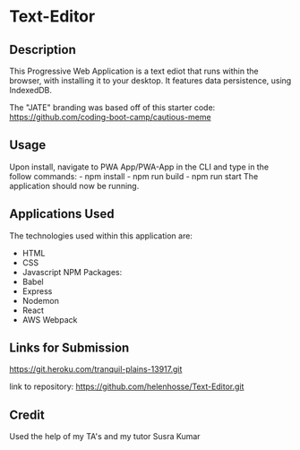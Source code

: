 # Text-Editor

## Description 

This Progressive Web Application is a text ediot that runs within the browser, with installing it to your desktop. It features data persistence, using IndexedDB. 

The "JATE" branding was based off of this starter code: https://github.com/coding-boot-camp/cautious-meme 

## Usage

Upon install, navigate to PWA App/PWA-App in the CLI and type in the follow commands:
    - npm install
    - npm run build
    - npm run start
The application should now be running.

## Applications Used

The technologies used within this application are:
- HTML
- CSS
- Javascript
NPM Packages:
- Babel
- Express
- Nodemon
- React
- AWS Webpack

## Links for Submission

https://git.heroku.com/tranquil-plains-13917.git

link to repository: https://github.com/helenhosse/Text-Editor.git 

## Credit

Used the help of my TA's and my tutor Susra Kumar